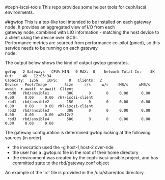 #ceph-iscsi-tools
This repo provides some helper tools for ceph/iscsi environments.

##gwtop
This is a top-like tool intended to be installed on each gateway node. It provides an aggregated view of I/O from each  
gateway node, combined with LIO information - matching the host device to a client using the device over iSCSI.  
Performance metrics are sourced from performance co-pilot (pmcd), so this service needs to be running on each gateway  
node.    

The output below shows the kind of output gwtop generates.  

```
gwtop   2 Gateways   CPU% MIN:  0 MAX:  0    Network Total In:    3K  Out:    4K   12:05:34  
Capacity:  125G    IOPS:     0   Clients:  2  
Device   Pool/Image        Size     r/s     w/s    rMB/s     wMB/s    await  r_await  w_await  Client  
 rbd0   rbd/ansible1        30G       0       0     0.00      0.00     0.00     0.00     0.00  rh7-iscsi-client  
 rbd1   rbd/ansible2        15G       0       0     0.00      0.00     0.00     0.00     0.00  rh7-iscsi-client  
 rbd2   rbd/ansible3        30G       0       0     0.00      0.00     0.00     0.00     0.00  w2k12r2    
 rbd3   rbd/ansible4        50G       0       0     0.00      0.00     0.00     0.00     0.00             
```

The gateway configuration is determined gwtop looking at the following sources (in order)  
- the invocation used the -g host-1,host-2 over-ride  
- the user has a .gwtop.rc file in the root of their home directory  
- the environment was created by the ceph-iscsi-ansible project, and has committed state to the rbd/gateway.conf object  

An example of the 'rc' file is provided in the /usr/share/doc directory.
